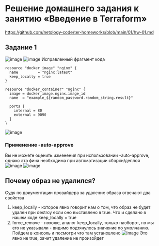 # Решение домашнего задания к занятию «Введение в Terraform»
https://github.com/netology-code/ter-homeworks/blob/main/01/hw-01.md
## Задание 1
![image](https://github.com/user-attachments/assets/9c65bda1-0662-40cf-818a-ff0a513541a9)
![image](https://github.com/user-attachments/assets/7a796320-309a-42d6-a293-404c561f6223)
Исправленный фрагмент кода
```
resource "docker_image" "nginx" {
  name         = "nginx:latest"
  keep_locally = true
}

resource "docker_container" "nginx" {
  image = docker_image.nginx.image_id
  name  = "example_${random_password.random_string.result}"

  ports {
    internal = 80
    external = 9090
  }
}
```
![image](https://github.com/user-attachments/assets/5386b3c3-bcf0-4eb7-b6f3-cd77268a6dba)
### Применение  -auto-approve
Вы не можете оценить изменения при использовании -auto-approve, однако эта фича необходима при автоматизации сборки/деплоя
![image](https://github.com/user-attachments/assets/a65ccd6c-8d49-41dd-8535-dc3b5f2e56b5)
![image](https://github.com/user-attachments/assets/4e9ec470-d6e9-4447-a777-3d13e9016815)
## Почему образ не удалился?
Судя по документации провайдера за удаление образа отвечают два свойства
1. keep_locally - которое явно говорит нам о том, что образ не будет удален при destroy если оно выставлено в true. Что и сделано в нашем коде  keep_locally = true
2. force_remove - похоже, аналог keep_locally, только наоборот, но мы его не указывали - видимо подтянулось значение по умолчанию. Пойдем в консоль и посмотри  что там установлено
   ![image](https://github.com/user-attachments/assets/5c44d33c-4385-4315-9e4c-5c37b80c290e)
   Это явно не true, зачит удаление не произойдет

